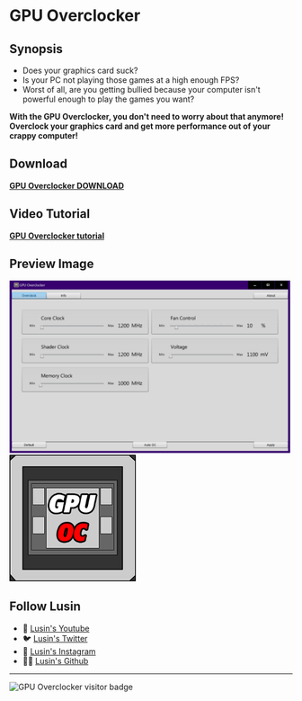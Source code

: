 # GPU Overclocker

## Synopsis
* Does your graphics card suck?
* Is your PC not playing those games at a high enough FPS?
* Worst of all, are you getting bullied because your computer isn't powerful enough to play the games you want?

**With the GPU Overclocker, you don't need to worry about that anymore!  Overclock your graphics card and get more performance out of your crappy computer!**


## Download
**[GPU Overclocker DOWNLOAD](https://github.com/Lusin333/GPU-Overclocker/releases/download/2022-06-26/GPU.Overclocker.exe)**

## Video Tutorial
**[GPU Overclocker tutorial](https://youtu.be/Lzg2tZ4UDVI)**

## Preview Image
<div id="Preview Images">
  <img src="https://raw.githubusercontent.com/Lusin333/GPU-Overclocker/master/GPU%20Overclocker%20Preview%20Pic.png" data-canonical-src="https://raw.githubusercontent.com/Lusin333/GPU-Overclocker/master/GPU%20Overclocker%20Preview%20Pic.png" width="500" />
</a>
<img src="https://raw.githubusercontent.com/Lusin333/GPU-Overclocker/master/GPU%20Overclocker%20Icon%20-%20Lusin.png" data-canonical-src="https://raw.githubusercontent.com/Lusin333/GPU-Overclocker/master/GPU%20Overclocker%20Icon%20-%20Lusin.png" width="225" />
</div>


## Follow Lusin
* 🎥 [Lusin's Youtube](https://www.Youtube.com/c/Lusin333?sub_confirmation=1)
* 🐦 [Lusin's Twitter](https://Twitter.com/Lusin333)
* 📸 [Lusin's Instagram](https://www.instagram.com/Lusin.333)
* 👩‍💻 [Lusin's Github](https://Github.com/Lusin333)

***

![GPU Overclocker visitor badge](https://visitor-badge.glitch.me/badge?page_id=Lusin.GPU-Overclocker-visitor-badge&left_text=GPU%20Overclocker%20Visitors)
